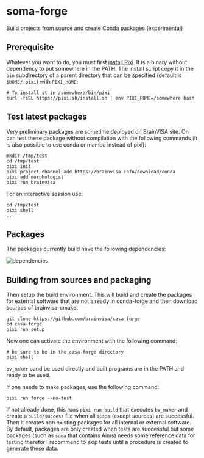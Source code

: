 # soma-forge
Build projects from source and create Conda packages (experimental)

## Prerequisite
Whatever you want to do, you must first [install Pixi](https://pixi.sh). It is a binary without dependency to put somewhere in the PATH. The install script copy it in the `bin` subdirectory of a parent directory that can be specified (default is `$HOME/.pixi`) with `PIXI_HOME`:

```
# To install it in /somewhere/bin/pixi
curl -fsSL https://pixi.sh/install.sh | env PIXI_HOME=/somewhere bash
```

## Test latest packages

Very preliminary packages are sometime deployed on BrainVISA site. On can test these package without compilation with the following commands (it is also possible to use conda or mamba instead of pixi):
```
mkdir /tmp/test
cd /tmp/test
pixi init
pixi project channel add https://brainvisa.info/download/conda
pixi add morphologist
pixi run brainvisa
```

For an interactive session use:
```
cd /tmp/test
pixi shell
...
```
## Packages

The packages currently build have the following dependencies:

![dependencies](https://github.com/brainvisa/soma-forge/assets/3062350/a1196bb3-9bc6-40b2-ac57-945d7bbd052e)

## Building from sources and packaging

Then setup the build environment. This will build and create the packages for external software that are not already in conda-forge and then download sources of brainvisa-cmake:
```
git clone https://github.com/brainvisa/casa-forge
cd casa-forge
pixi run setup
```

Now one can activate the environment with the following command:
```
# be sure to be in the casa-forge directory
pixi shell
```

`bv_maker` cand be used directly and built programs are in the PATH and ready to be used.

If one needs to make packages, use the following command:

```
pixi run forge --no-test
```

If not already done, this runs `pixi run build` that executes `bv_maker` and create a `build/success` file when all steps (except sources) are successful. Then it creates non existing packages for all internal or external software. By default, packages are only created when tests are successful but some packages (such as `soma` that contains Aims) needs some reference data for testing therefor I recommend to skip tests until a procedure is created to generate these data.

